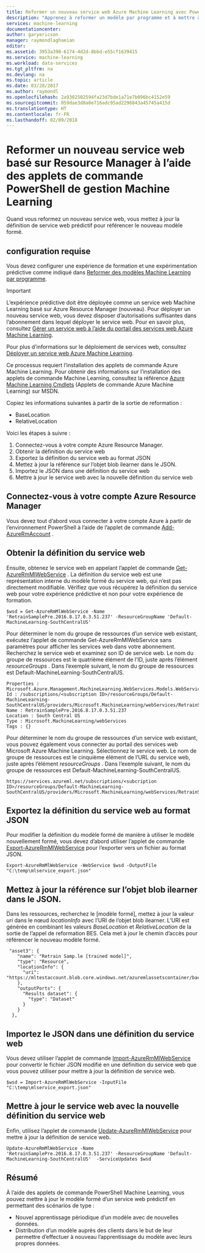 ```yaml
---
title: Reformer un nouveau service web Azure Machine Learning avec PowerShell | Microsoft Docs
description: "Apprenez à reformer un modèle par programme et à mettre à jour le service web pour utiliser le modèle reformé dans Azure Machine Learning à l’aide des applets de commande PowerShell de gestion Machine Learning."
services: machine-learning
documentationcenter: 
author: garyericson
manager: raymondlaghaeian
editor: 
ms.assetid: 3953a398-6174-4d2d-8bbd-e55cf1639415
ms.service: machine-learning
ms.workload: data-services
ms.tgt_pltfrm: na
ms.devlang: na
ms.topic: article
ms.date: 03/28/2017
ms.author: raymondl
ms.openlocfilehash: 2a9302502594fa23d7bde1a71e7b096bc4152e59
ms.sourcegitcommit: 059dae3d8a0e716adc95ad2296843a45745a415d
ms.translationtype: HT
ms.contentlocale: fr-FR
ms.lasthandoff: 02/09/2018
---
```

# <a name="retrain-a-new-resource-manager-based-web-service-using-the-machine-learning-management-powershell-cmdlets"></a>Reformer un nouveau service web basé sur Resource Manager à l’aide des applets de commande PowerShell de gestion Machine Learning
Quand vous reformez un nouveau service web, vous mettez à jour la définition de service web prédictif pour référencer le nouveau modèle formé.  

## <a name="prerequisites"></a>configuration requise
Vous devez configurer une expérience de formation et une expérimentation prédictive comme indiqué dans [Reformer des modèles Machine Learning par programme](retrain-models-programmatically.md). 

> [!IMPORTANT]
> L’expérience prédictive doit être déployée comme un service web Machine Learning basé sur Azure Resource Manager (nouveau). Pour déployer un nouveau service web, vous devez disposer d’autorisations suffisantes dans l’abonnement dans lequel déployer le service web. Pour en savoir plus, consultez [Gérer un service web à l’aide du portail des services web Azure Machine Learning](manage-new-webservice.md). 

Pour plus d’informations sur le déploiement de services web, consultez [Déployer un service web Azure Machine Learning](publish-a-machine-learning-web-service.md).

Ce processus requiert l’installation des applets de commande Azure Machine Learning. Pour obtenir des informations sur l’installation des applets de commande Machine Learning, consultez la référence [Azure Machine Learning Cmdlets](https://msdn.microsoft.com/library/azure/mt767952.aspx) (Applets de commande Azure Machine Learning) sur MSDN.

Copiez les informations suivantes à partir de la sortie de reformation :

* BaseLocation
* RelativeLocation

Voici les étapes à suivre :

1. Connectez-vous à votre compte Azure Resource Manager.
2. Obtenir la définition du service web
3. Exportez la définition du service web au format JSON
4. Mettez à jour la référence sur l’objet blob ilearner dans le JSON.
5. Importez le JSON dans une définition du service web
6. Mettre à jour le service web avec la nouvelle définition du service web

## <a name="sign-in-to-your-azure-resource-manager-account"></a>Connectez-vous à votre compte Azure Resource Manager
Vous devez tout d’abord vous connecter à votre compte Azure à partir de l’environnement PowerShell à l’aide de l’applet de commande [Add-AzureRmAccount](https://msdn.microsoft.com/library/mt619267.aspx) .

## <a name="get-the-web-service-definition"></a>Obtenir la définition du service web
Ensuite, obtenez le service web en appelant l’applet de commande [Get-AzureRmMlWebService](https://msdn.microsoft.com/library/mt619267.aspx) . La définition du service web est une représentation interne du modèle formé du service web, qui n’est pas directement modifiable. Vérifiez que vous récupérez la définition du service web pour votre expérience prédictive et non pour votre expérience de formation.

    $wsd = Get-AzureRmMlWebService -Name 'RetrainSamplePre.2016.8.17.0.3.51.237' -ResourceGroupName 'Default-MachineLearning-SouthCentralUS'

Pour déterminer le nom du groupe de ressources d’un service web existant, exécutez l’applet de commande Get-AzureRmMlWebService sans paramètres pour afficher les services web dans votre abonnement. Recherchez le service web et examinez son ID de service web. Le nom du groupe de ressources est le quatrième élément de l’ID, juste après l’élément *resourceGroups* . Dans l’exemple suivant, le nom du groupe de ressources est Default-MachineLearning-SouthCentralUS.

    Properties : Microsoft.Azure.Management.MachineLearning.WebServices.Models.WebServicePropertiesForGraph
    Id : /subscriptions/<subscription ID>/resourceGroups/Default-MachineLearning-SouthCentralUS/providers/Microsoft.MachineLearning/webServices/RetrainSamplePre.2016.8.17.0.3.51.237
    Name : RetrainSamplePre.2016.8.17.0.3.51.237
    Location : South Central US
    Type : Microsoft.MachineLearning/webServices
    Tags : {}

Pour déterminer le nom du groupe de ressources d’un service web existant, vous pouvez également vous connecter au portail des services web Microsoft Azure Machine Learning. Sélectionnez le service web. Le nom de groupe de ressources est le cinquième élément de l’URL du service web, juste après l’élément *resourceGroups* . Dans l’exemple suivant, le nom du groupe de ressources est Default-MachineLearning-SouthCentralUS.

    https://services.azureml.net/subscriptions/<subcription ID>/resourceGroups/Default-MachineLearning-SouthCentralUS/providers/Microsoft.MachineLearning/webServices/RetrainSamplePre.2016.8.17.0.3.51.237


## <a name="export-the-web-service-definition-as-json"></a>Exportez la définition du service web au format JSON
Pour modifier la définition du modèle formé de manière à utiliser le modèle nouvellement formé, vous devez d’abord utiliser l’applet de commande [Export-AzureRmMlWebService](https://msdn.microsoft.com/library/azure/mt767935.aspx) pour l’exporter vers un fichier au format JSON.

    Export-AzureRmMlWebService -WebService $wsd -OutputFile "C:\temp\mlservice_export.json"

## <a name="update-the-reference-to-the-ilearner-blob-in-the-json"></a>Mettez à jour la référence sur l’objet blob ilearner dans le JSON.
Dans les ressources, recherchez le [modèle formé], mettez à jour la valeur *uri* dans le nœud *locationInfo* avec l’URI de l’objet blob ilearner. L’URI est générée en combinant les valeurs *BaseLocation* et *RelativeLocation* de la sortie de l’appel de reformation BES. Cela met à jour le chemin d’accès pour référencer le nouveau modèle formé.

     "asset3": {
        "name": "Retrain Samp.le [trained model]",
        "type": "Resource",
        "locationInfo": {
          "uri": "https://mltestaccount.blob.core.windows.net/azuremlassetscontainer/baca7bca650f46218633552c0bcbba0e.ilearner"
        },
        "outputPorts": {
          "Results dataset": {
            "type": "Dataset"
          }
        }
      },

## <a name="import-the-json-into-a-web-service-definition"></a>Importez le JSON dans une définition du service web
Vous devez utiliser l’applet de commande [Import-AzureRmMlWebService](https://msdn.microsoft.com/library/azure/mt767925.aspx) pour convertir le fichier JSON modifié en une définition du service web que vous pouvez utiliser pour mettre à jour la définition de service web.

    $wsd = Import-AzureRmMlWebService -InputFile "C:\temp\mlservice_export.json"


## <a name="update-the-web-service-with-new-web-service-definition"></a>Mettre à jour le service web avec la nouvelle définition du service web
Enfin, utilisez l’applet de commande [Update-AzureRmMlWebService](https://msdn.microsoft.com/library/azure/mt767922.aspx) pour mettre à jour la définition de service web.

    Update-AzureRmMlWebService -Name 'RetrainSamplePre.2016.8.17.0.3.51.237' -ResourceGroupName 'Default-MachineLearning-SouthCentralUS'  -ServiceUpdates $wsd

## <a name="summary"></a>Résumé
À l’aide des applets de commande PowerShell Machine Learning, vous pouvez mettre à jour le modèle formé d’un service web prédictif en permettant des scénarios de type :

* Nouvel apprentissage périodique d’un modèle avec de nouvelles données.
* Distribution d’un modèle auprès des clients dans le but de leur permettre d’effectuer à nouveau l’apprentissage du modèle avec leurs propres données.

